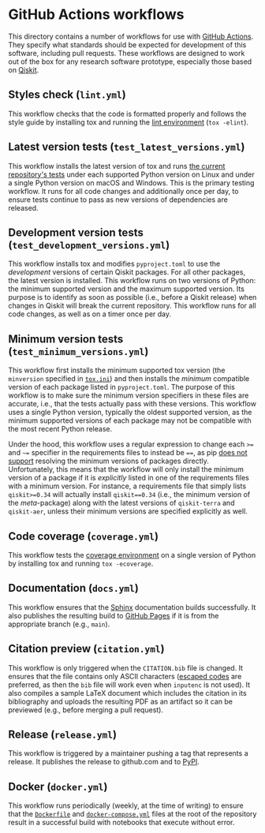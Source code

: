 # GitHub Actions workflows

This directory contains a number of workflows for use with [GitHub Actions](https://docs.github.com/actions).  They specify what standards should be expected for development of this software, including pull requests.  These workflows are designed to work out of the box for any research software prototype, especially those based on [Qiskit](https://qiskit.org/).

## Styles check (`lint.yml`)

This workflow checks that the code is formatted properly and follows the style guide by installing tox and running the [lint environment](/tests/#lint-environment) (`tox -elint`).

## Latest version tests (`test_latest_versions.yml`)

This workflow installs the latest version of tox and runs [the current repository's tests](/tests/#test-py-environments) under each supported Python version on Linux and under a single Python version on macOS and Windows.  This is the primary testing workflow.  It runs for all code changes and additionally once per day, to ensure tests continue to pass as new versions of dependencies are released.

## Development version tests (`test_development_versions.yml`)

This workflow installs tox and modifies `pyproject.toml` to use the _development_ versions of certain Qiskit packages.  For all other packages, the latest version is installed.  This workflow runs on two versions of Python: the minimum supported version and the maximum supported version.  Its purpose is to identify as soon as possible (i.e., before a Qiskit release) when changes in Qiskit will break the current repository.  This workflow runs for all code changes, as well as on a timer once per day.

## Minimum version tests (`test_minimum_versions.yml`)

This workflow first installs the minimum supported tox version (the `minversion` specified in [`tox.ini`](/tox.ini)) and then installs the _minimum_ compatible version of each package listed in `pyproject.toml`.  The purpose of this workflow is to make sure the minimum version specifiers in these files are accurate, i.e., that the tests actually pass with these versions.  This workflow uses a single Python version, typically the oldest supported version, as the minimum supported versions of each package may not be compatible with the most recent Python release.

Under the hood, this workflow uses a regular expression to change each `>=` and `~=` specifier in the requirements files to instead be `==`, as pip [does not support](https://github.com/pypa/pip/issues/8085) resolving the minimum versions of packages directly.  Unfortunately, this means that the workflow will only install the minimum version of a package if it is _explicitly_ listed in one of the requirements files with a minimum version.  For instance, a requirements file that simply lists `qiskit>=0.34` will actually install `qiskit==0.34` (i.e., the minimum version of the _meta_-package) along with the latest versions of `qiskit-terra` and `qiskit-aer`, unless their minimum versions are specified explicitly as well.

## Code coverage (`coverage.yml`)

This workflow tests the [coverage environment](/tests/#coverage-environment) on a single version of Python by installing tox and running `tox -ecoverage`.

## Documentation (`docs.yml`)

This workflow ensures that the [Sphinx](https://www.sphinx-doc.org/) documentation builds successfully.  It also publishes the resulting build to [GitHub Pages](https://pages.github.com/) if it is from the appropriate branch (e.g., `main`).

## Citation preview (`citation.yml`)

This workflow is only triggered when the `CITATION.bib` file is changed.  It ensures that the file contains only ASCII characters ([escaped codes](https://en.wikibooks.org/wiki/LaTeX/Special_Characters#Escaped_codes) are preferred, as then the `bib` file will work even when `inputenc` is not used).  It also compiles a sample LaTeX document which includes the citation in its bibliography and uploads the resulting PDF as an artifact so it can be previewed (e.g., before merging a pull request).

## Release (`release.yml`)

This workflow is triggered by a maintainer pushing a tag that represents a release.  It publishes the release to github.com and to [PyPI](https://pypi.org/).

## Docker (`docker.yml`)

This workflow runs periodically (weekly, at the time of writing) to ensure that the [`Dockerfile`](/Dockerfile) and [`docker-compose.yml`](/docker-compose.yml) files at the root of the repository result in a successful build with notebooks that execute without error.
